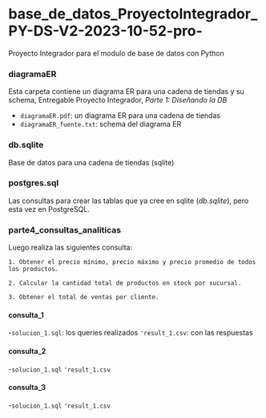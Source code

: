 # base_de_datos_ProyectoIntegrador_PY-DS-V2-2023-10-52-pro-
Proyecto Integrador para el modulo de base de datos con Python

### diagramaER
Esta carpeta contiene un diagrama ER para una cadena de tiendas y su schema, Entregable Proyecto Integrador, *Parte 1: Diseñando la DB*

- `diagramaER.pdf`: un diagrama ER para una cadena de tiendas
- `diagramaER_fuente.txt`: schema del diagrama ER

### db.sqlite
Base de datos para una cadena de tiendas (sqlite)

### postgres.sql
Las consultas para crear las tablas que ya cree en sqlite (*_db.sqlite_*), pero esta vez en PostgreSQL.

### parte4_consultas_analiticas
Luego realiza las siguientes consulta:

    1. Obtener el precio mínimo, precio máximo y precio promedio de todos los productos.
    
    2. Calcular la cantidad total de productos en stock por sucursal.
    
    3. Obtener el total de ventas por cliente.
    
#### consulta_1
-`solucion_1.sql`: los queries realizados 
`'result_1.csv`: con las respuestas 
#### consulta_2	
-`solucion_1.sql`
`'result_1.csv`
#### consulta_3
-`solucion_1.sql`
`'result_1.csv`
